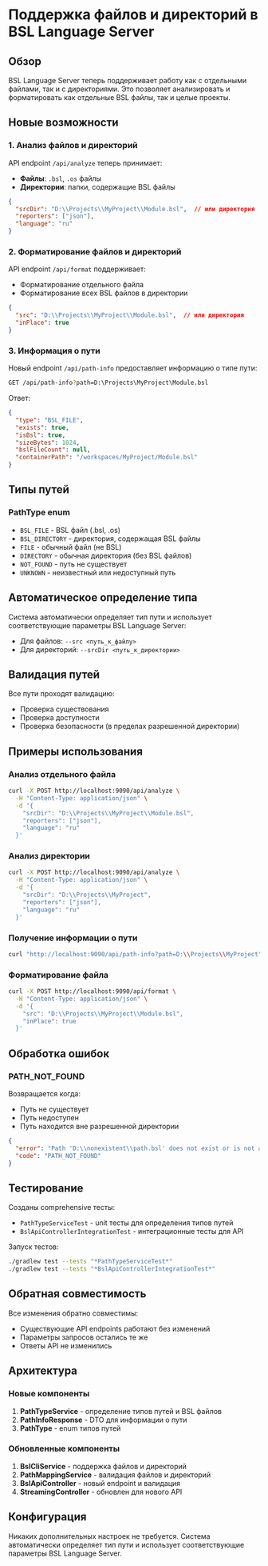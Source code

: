 # Поддержка файлов и директорий в BSL Language Server

## Обзор

BSL Language Server теперь поддерживает работу как с отдельными файлами, так и с директориями. Это позволяет анализировать и форматировать как отдельные BSL файлы, так и целые проекты.

## Новые возможности

### 1. Анализ файлов и директорий

API endpoint `/api/analyze` теперь принимает:
- **Файлы**: `.bsl`, `.os` файлы
- **Директории**: папки, содержащие BSL файлы

```json
{
  "srcDir": "D:\\Projects\\MyProject\\Module.bsl",  // или директория
  "reporters": ["json"],
  "language": "ru"
}
```

### 2. Форматирование файлов и директорий

API endpoint `/api/format` поддерживает:
- Форматирование отдельного файла
- Форматирование всех BSL файлов в директории

```json
{
  "src": "D:\\Projects\\MyProject\\Module.bsl",  // или директория
  "inPlace": true
}
```

### 3. Информация о пути

Новый endpoint `/api/path-info` предоставляет информацию о типе пути:

```bash
GET /api/path-info?path=D:\Projects\MyProject\Module.bsl
```

Ответ:
```json
{
  "type": "BSL_FILE",
  "exists": true,
  "isBsl": true,
  "sizeBytes": 1024,
  "bslFileCount": null,
  "containerPath": "/workspaces/MyProject/Module.bsl"
}
```

## Типы путей

### PathType enum

- `BSL_FILE` - BSL файл (.bsl, .os)
- `BSL_DIRECTORY` - директория, содержащая BSL файлы
- `FILE` - обычный файл (не BSL)
- `DIRECTORY` - обычная директория (без BSL файлов)
- `NOT_FOUND` - путь не существует
- `UNKNOWN` - неизвестный или недоступный путь

## Автоматическое определение типа

Система автоматически определяет тип пути и использует соответствующие параметры BSL Language Server:

- Для файлов: `--src <путь_к_файлу>`
- Для директорий: `--srcDir <путь_к_директории>`

## Валидация путей

Все пути проходят валидацию:
- Проверка существования
- Проверка доступности
- Проверка безопасности (в пределах разрешенной директории)

## Примеры использования

### Анализ отдельного файла

```bash
curl -X POST http://localhost:9090/api/analyze \
  -H "Content-Type: application/json" \
  -d '{
    "srcDir": "D:\\Projects\\MyProject\\Module.bsl",
    "reporters": ["json"],
    "language": "ru"
  }'
```

### Анализ директории

```bash
curl -X POST http://localhost:9090/api/analyze \
  -H "Content-Type: application/json" \
  -d '{
    "srcDir": "D:\\Projects\\MyProject",
    "reporters": ["json"],
    "language": "ru"
  }'
```

### Получение информации о пути

```bash
curl "http://localhost:9090/api/path-info?path=D:\\Projects\\MyProject"
```

### Форматирование файла

```bash
curl -X POST http://localhost:9090/api/format \
  -H "Content-Type: application/json" \
  -d '{
    "src": "D:\\Projects\\MyProject\\Module.bsl",
    "inPlace": true
  }'
```

## Обработка ошибок

### PATH_NOT_FOUND

Возвращается когда:
- Путь не существует
- Путь недоступен
- Путь находится вне разрешенной директории

```json
{
  "error": "Path 'D:\\nonexistent\\path.bsl' does not exist or is not accessible",
  "code": "PATH_NOT_FOUND"
}
```

## Тестирование

Созданы comprehensive тесты:

- `PathTypeServiceTest` - unit тесты для определения типов путей
- `BslApiControllerIntegrationTest` - интеграционные тесты для API

Запуск тестов:
```bash
./gradlew test --tests "*PathTypeServiceTest*"
./gradlew test --tests "*BslApiControllerIntegrationTest*"
```

## Обратная совместимость

Все изменения обратно совместимы:
- Существующие API endpoints работают без изменений
- Параметры запросов остались те же
- Ответы API не изменились

## Архитектура

### Новые компоненты

1. **PathTypeService** - определение типов путей и BSL файлов
2. **PathInfoResponse** - DTO для информации о пути
3. **PathType** - enum типов путей

### Обновленные компоненты

1. **BslCliService** - поддержка файлов и директорий
2. **PathMappingService** - валидация файлов и директорий
3. **BslApiController** - новый endpoint и валидация
4. **StreamingController** - обновлен для нового API

## Конфигурация

Никаких дополнительных настроек не требуется. Система автоматически определяет тип пути и использует соответствующие параметры BSL Language Server.
